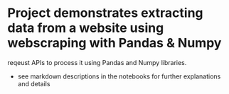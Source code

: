 # Project demonstrates extracting data from a website using webscraping with Pandas & Numpy
reqeust APIs to process it using Pandas and Numpy libraries.
- see markdown descriptions in the notebooks for further explanations and details 
